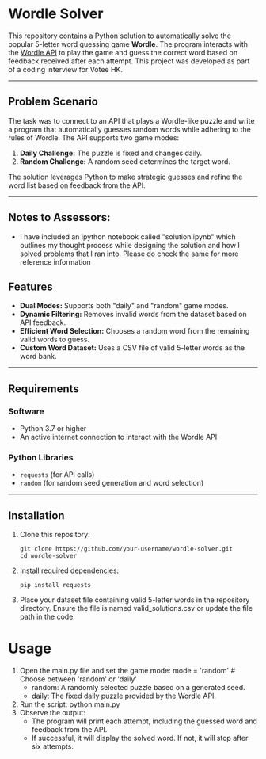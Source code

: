 # Wordle Solver

This repository contains a Python solution to automatically solve the popular 5-letter word guessing game **Wordle**. The program interacts with the [Wordle API](https://wordle.votee.dev:8000/redoc) to play the game and guess the correct word based on feedback received after each attempt. This project was developed as part of a coding interview for Votee HK.

---

## Problem Scenario

The task was to connect to an API that plays a Wordle-like puzzle and write a program that automatically guesses random words while adhering to the rules of Wordle. The API supports two game modes: 

1. **Daily Challenge:** The puzzle is fixed and changes daily.
2. **Random Challenge:** A random seed determines the target word.

The solution leverages Python to make strategic guesses and refine the word list based on feedback from the API.

---
## Notes to Assessors:
* I have included an ipython notebook called "solution.ipynb" which outlines my thought process while designing the solution and how I solved problems that I ran into. Please do check the same for more reference information 

## Features

- **Dual Modes:** Supports both "daily" and "random" game modes.
- **Dynamic Filtering:** Removes invalid words from the dataset based on API feedback.
- **Efficient Word Selection:** Chooses a random word from the remaining valid words to guess.
- **Custom Word Dataset:** Uses a CSV file of valid 5-letter words as the word bank.

---

## Requirements

### Software
- Python 3.7 or higher
- An active internet connection to interact with the Wordle API

### Python Libraries
- `requests` (for API calls)
- `random` (for random seed generation and word selection)

---

## Installation

1. Clone this repository:
   ```
   git clone https://github.com/your-username/wordle-solver.git
   cd wordle-solver
2. Install required dependencies:
    ```  
    pip install requests
3. Place your dataset file containing valid 5-letter words in the repository directory. Ensure the file is named valid_solutions.csv or update the file path in the code.

# Usage
1. Open the main.py file and set the game mode:
    mode = 'random'  # Choose between 'random' or 'daily'
    * random: A randomly selected puzzle based on a generated seed.
    * daily: The fixed daily puzzle provided by the Wordle API.
2. Run the script:
    python main.py
3. Observe the output:
    * The program will print each attempt, including the guessed word and feedback from the API.
    * If successful, it will display the solved word. If not, it will stop after six attempts.
